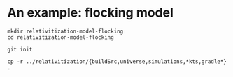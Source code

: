 # An example: flocking model

```
mkdir relativitization-model-flocking
cd relativitization-model-flocking
```

```
git init
```

```
cp -r ../relativitization/{buildSrc,universe,simulations,*kts,gradle*} .
```
